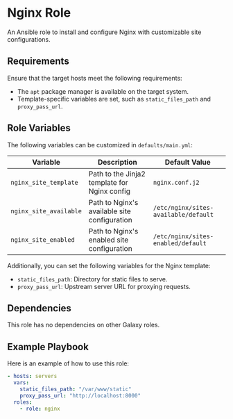 # Nginx Role

An Ansible role to install and configure Nginx with customizable site configurations.

## Requirements

Ensure that the target hosts meet the following requirements:
- The `apt` package manager is available on the target system.
- Template-specific variables are set, such as `static_files_path` and `proxy_pass_url`.

## Role Variables

The following variables can be customized in `defaults/main.yml`:

| Variable              | Description                                   | Default Value               |
|-----------------------|-----------------------------------------------|-----------------------------|
| `nginx_site_template` | Path to the Jinja2 template for Nginx config | `nginx.conf.j2`            |
| `nginx_site_available`| Path to Nginx's available site configuration | `/etc/nginx/sites-available/default` |
| `nginx_site_enabled`  | Path to Nginx's enabled site configuration   | `/etc/nginx/sites-enabled/default` |

Additionally, you can set the following variables for the Nginx template:
- `static_files_path`: Directory for static files to serve.
- `proxy_pass_url`: Upstream server URL for proxying requests.

## Dependencies

This role has no dependencies on other Galaxy roles.

## Example Playbook

Here is an example of how to use this role:

```yaml
- hosts: servers
  vars:
    static_files_path: "/var/www/static"
    proxy_pass_url: "http://localhost:8000"
  roles:
    - role: nginx
```
